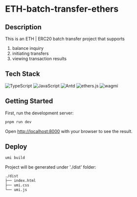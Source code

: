 # ETH-batch-transfer-ethers

## Description
This is an ETH | ERC20 batch transfer project that supports 
1. balance inquiry
2. initiating transfers
3. viewing transaction results

## Tech Stack
![TypeScript](https://img.shields.io/badge/TypeScript-007ACC?style=for-the-badge&logo=typescript&logoColor=white)
![JavaScript](https://img.shields.io/badge/JavaScript-F7DF1E?style=for-the-badge&logo=javascript&logoColor=black)
![Antd](https://img.shields.io/badge/AntDesign-0170FE?style=for-the-badge&logo=antdesign&logoColor=black)
![ethers.js](https://img.shields.io/badge/Ethersjs-2535A0?style=for-the-badge&logo=ethers&logoColor=white)
![wagmi](https://img.shields.io/badge/wagmi-000000?style=for-the-badge&logo=wagmi&logoColor=white)


## Getting Started
First, run the development server:
```bash
pnpm run dev
```
Open [http://localhost:8000](http://localhost:8000) with your browser to see the result.

## Deploy
```bash
umi build
```
Project will be generated under './dist' folder:
```bash
./dist
├── index.html
├── umi.css
└── umi.js
```